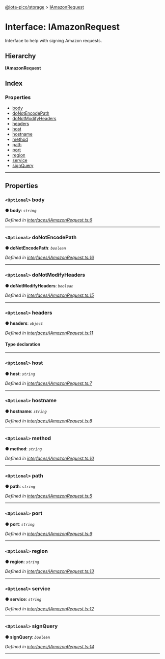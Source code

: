 [@iota-pico/storage](../README.md) > [IAmazonRequest](../interfaces/iamazonrequest.md)

# Interface: IAmazonRequest

Interface to help with signing Amazon requests.

## Hierarchy

**IAmazonRequest**

## Index

### Properties

* [body](iamazonrequest.md#body)
* [doNotEncodePath](iamazonrequest.md#donotencodepath)
* [doNotModifyHeaders](iamazonrequest.md#donotmodifyheaders)
* [headers](iamazonrequest.md#headers)
* [host](iamazonrequest.md#host)
* [hostname](iamazonrequest.md#hostname)
* [method](iamazonrequest.md#method)
* [path](iamazonrequest.md#path)
* [port](iamazonrequest.md#port)
* [region](iamazonrequest.md#region)
* [service](iamazonrequest.md#service)
* [signQuery](iamazonrequest.md#signquery)

---

## Properties

<a id="body"></a>

### `<Optional>` body

**● body**: *`string`*

*Defined in [interfaces/IAmazonRequest.ts:6](https://github.com/iota-pico/storage/blob/a72b6fc/src/interfaces/IAmazonRequest.ts#L6)*

___
<a id="donotencodepath"></a>

### `<Optional>` doNotEncodePath

**● doNotEncodePath**: *`boolean`*

*Defined in [interfaces/IAmazonRequest.ts:16](https://github.com/iota-pico/storage/blob/a72b6fc/src/interfaces/IAmazonRequest.ts#L16)*

___
<a id="donotmodifyheaders"></a>

### `<Optional>` doNotModifyHeaders

**● doNotModifyHeaders**: *`boolean`*

*Defined in [interfaces/IAmazonRequest.ts:15](https://github.com/iota-pico/storage/blob/a72b6fc/src/interfaces/IAmazonRequest.ts#L15)*

___
<a id="headers"></a>

### `<Optional>` headers

**● headers**: *`object`*

*Defined in [interfaces/IAmazonRequest.ts:11](https://github.com/iota-pico/storage/blob/a72b6fc/src/interfaces/IAmazonRequest.ts#L11)*

#### Type declaration

[id: `string`]: `string`

___
<a id="host"></a>

### `<Optional>` host

**● host**: *`string`*

*Defined in [interfaces/IAmazonRequest.ts:7](https://github.com/iota-pico/storage/blob/a72b6fc/src/interfaces/IAmazonRequest.ts#L7)*

___
<a id="hostname"></a>

### `<Optional>` hostname

**● hostname**: *`string`*

*Defined in [interfaces/IAmazonRequest.ts:8](https://github.com/iota-pico/storage/blob/a72b6fc/src/interfaces/IAmazonRequest.ts#L8)*

___
<a id="method"></a>

### `<Optional>` method

**● method**: *`string`*

*Defined in [interfaces/IAmazonRequest.ts:10](https://github.com/iota-pico/storage/blob/a72b6fc/src/interfaces/IAmazonRequest.ts#L10)*

___
<a id="path"></a>

### `<Optional>` path

**● path**: *`string`*

*Defined in [interfaces/IAmazonRequest.ts:5](https://github.com/iota-pico/storage/blob/a72b6fc/src/interfaces/IAmazonRequest.ts#L5)*

___
<a id="port"></a>

### `<Optional>` port

**● port**: *`string`*

*Defined in [interfaces/IAmazonRequest.ts:9](https://github.com/iota-pico/storage/blob/a72b6fc/src/interfaces/IAmazonRequest.ts#L9)*

___
<a id="region"></a>

### `<Optional>` region

**● region**: *`string`*

*Defined in [interfaces/IAmazonRequest.ts:13](https://github.com/iota-pico/storage/blob/a72b6fc/src/interfaces/IAmazonRequest.ts#L13)*

___
<a id="service"></a>

### `<Optional>` service

**● service**: *`string`*

*Defined in [interfaces/IAmazonRequest.ts:12](https://github.com/iota-pico/storage/blob/a72b6fc/src/interfaces/IAmazonRequest.ts#L12)*

___
<a id="signquery"></a>

### `<Optional>` signQuery

**● signQuery**: *`boolean`*

*Defined in [interfaces/IAmazonRequest.ts:14](https://github.com/iota-pico/storage/blob/a72b6fc/src/interfaces/IAmazonRequest.ts#L14)*

___

